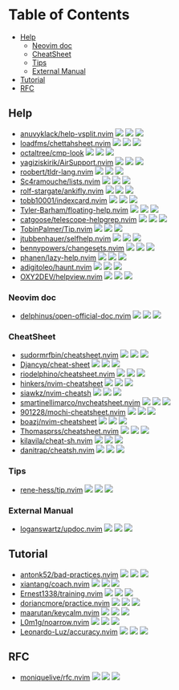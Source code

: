 # Table of Contents

<!-- toc -->

- [Help](#help)
  * [Neovim doc](#neovim-doc)
  * [CheatSheet](#cheatsheet)
  * [Tips](#tips)
  * [External Manual](#external-manual)
- [Tutorial](#tutorial)
- [RFC](#rfc)

<!-- tocstop -->

## Help

- [anuvyklack/help-vsplit.nvim](https://github.com/anuvyklack/help-vsplit.nvim) ![](https://img.shields.io/github/stars/anuvyklack/help-vsplit.nvim) ![](https://img.shields.io/github/last-commit/anuvyklack/help-vsplit.nvim) ![](https://img.shields.io/github/commit-activity/y/anuvyklack/help-vsplit.nvim)
- [loadfms/chettahsheet.nvim](https://github.com/loadfms/chettahsheet.nvim) ![](https://img.shields.io/github/stars/loadfms/chettahsheet.nvim) ![](https://img.shields.io/github/last-commit/loadfms/chettahsheet.nvim) ![](https://img.shields.io/github/commit-activity/y/loadfms/chettahsheet.nvim)
- [octaltree/cmp-look](https://github.com/octaltree/cmp-look) ![](https://img.shields.io/github/stars/octaltree/cmp-look) ![](https://img.shields.io/github/last-commit/octaltree/cmp-look) ![](https://img.shields.io/github/commit-activity/y/octaltree/cmp-look)
- [yagiziskirik/AirSupport.nvim](https://github.com/yagiziskirik/AirSupport.nvim) ![](https://img.shields.io/github/stars/yagiziskirik/AirSupport.nvim) ![](https://img.shields.io/github/last-commit/yagiziskirik/AirSupport.nvim) ![](https://img.shields.io/github/commit-activity/y/yagiziskirik/AirSupport.nvim)
- [roobert/tldr-lang.nvim](https://github.com/roobert/tldr-lang.nvim) ![](https://img.shields.io/github/stars/roobert/tldr-lang.nvim) ![](https://img.shields.io/github/last-commit/roobert/tldr-lang.nvim) ![](https://img.shields.io/github/commit-activity/y/roobert/tldr-lang.nvim)
- [Sc4ramouche/lists.nvim](https://github.com/Sc4ramouche/lists.nvim) ![](https://img.shields.io/github/stars/Sc4ramouche/lists.nvim) ![](https://img.shields.io/github/last-commit/Sc4ramouche/lists.nvim) ![](https://img.shields.io/github/commit-activity/y/Sc4ramouche/lists.nvim)
- [rolf-stargate/ankifly.nvim](https://github.com/rolf-stargate/ankifly.nvim) ![](https://img.shields.io/github/stars/rolf-stargate/ankifly.nvim) ![](https://img.shields.io/github/last-commit/rolf-stargate/ankifly.nvim) ![](https://img.shields.io/github/commit-activity/y/rolf-stargate/ankifly.nvim)
- [tobb10001/indexcard.nvim](https://github.com/tobb10001/indexcard.nvim) ![](https://img.shields.io/github/stars/tobb10001/indexcard.nvim) ![](https://img.shields.io/github/last-commit/tobb10001/indexcard.nvim) ![](https://img.shields.io/github/commit-activity/y/tobb10001/indexcard.nvim)
- [Tyler-Barham/floating-help.nvim](https://github.com/Tyler-Barham/floating-help.nvim) ![](https://img.shields.io/github/stars/Tyler-Barham/floating-help.nvim) ![](https://img.shields.io/github/last-commit/Tyler-Barham/floating-help.nvim) ![](https://img.shields.io/github/commit-activity/y/Tyler-Barham/floating-help.nvim)
- [catgoose/telescope-helpgrep.nvim](https://github.com/catgoose/telescope-helpgrep.nvim) ![](https://img.shields.io/github/stars/catgoose/telescope-helpgrep.nvim) ![](https://img.shields.io/github/last-commit/catgoose/telescope-helpgrep.nvim) ![](https://img.shields.io/github/commit-activity/y/catgoose/telescope-helpgrep.nvim)
- [TobinPalmer/Tip.nvim](https://github.com/TobinPalmer/Tip.nvim) ![](https://img.shields.io/github/stars/TobinPalmer/Tip.nvim) ![](https://img.shields.io/github/last-commit/TobinPalmer/Tip.nvim) ![](https://img.shields.io/github/commit-activity/y/TobinPalmer/Tip.nvim)
- [jtubbenhauer/selfhelp.nvim](https://github.com/jtubbenhauer/selfhelp.nvim) ![](https://img.shields.io/github/stars/jtubbenhauer/selfhelp.nvim) ![](https://img.shields.io/github/last-commit/jtubbenhauer/selfhelp.nvim) ![](https://img.shields.io/github/commit-activity/y/jtubbenhauer/selfhelp.nvim)
- [bennypowers/changesets.nvim](https://github.com/bennypowers/changesets.nvim) ![](https://img.shields.io/github/stars/bennypowers/changesets.nvim) ![](https://img.shields.io/github/last-commit/bennypowers/changesets.nvim) ![](https://img.shields.io/github/commit-activity/y/bennypowers/changesets.nvim)
- [phanen/lazy-help.nvim](https://github.com/phanen/lazy-help.nvim) ![](https://img.shields.io/github/stars/phanen/lazy-help.nvim) ![](https://img.shields.io/github/last-commit/phanen/lazy-help.nvim) ![](https://img.shields.io/github/commit-activity/y/phanen/lazy-help.nvim)
- [adigitoleo/haunt.nvim](https://github.com/adigitoleo/haunt.nvim) ![](https://img.shields.io/github/stars/adigitoleo/haunt.nvim) ![](https://img.shields.io/github/last-commit/adigitoleo/haunt.nvim) ![](https://img.shields.io/github/commit-activity/y/adigitoleo/haunt.nvim)
- [OXY2DEV/helpview.nvim](https://github.com/OXY2DEV/helpview.nvim) ![](https://img.shields.io/github/stars/OXY2DEV/helpview.nvim) ![](https://img.shields.io/github/last-commit/OXY2DEV/helpview.nvim) ![](https://img.shields.io/github/commit-activity/y/OXY2DEV/helpview.nvim)

### Neovim doc

- [delphinus/open-official-doc.nvim](https://github.com/delphinus/open-official-doc.nvim) ![](https://img.shields.io/github/stars/delphinus/open-official-doc.nvim) ![](https://img.shields.io/github/last-commit/delphinus/open-official-doc.nvim) ![](https://img.shields.io/github/commit-activity/y/delphinus/open-official-doc.nvim)

### CheatSheet

- [sudormrfbin/cheatsheet.nvim](https://github.com/sudormrfbin/cheatsheet.nvim) ![](https://img.shields.io/github/stars/sudormrfbin/cheatsheet.nvim) ![](https://img.shields.io/github/last-commit/sudormrfbin/cheatsheet.nvim) ![](https://img.shields.io/github/commit-activity/y/sudormrfbin/cheatsheet.nvim)
- [Djancyp/cheat-sheet](https://github.com/Djancyp/cheat-sheet) ![](https://img.shields.io/github/stars/Djancyp/cheat-sheet) ![](https://img.shields.io/github/last-commit/Djancyp/cheat-sheet) ![](https://img.shields.io/github/commit-activity/y/Djancyp/cheat-sheet)
- [riodelphino/cheatsheet.nvim](https://github.com/riodelphino/cheatsheet.nvim) ![](https://img.shields.io/github/stars/riodelphino/cheatsheet.nvim) ![](https://img.shields.io/github/last-commit/riodelphino/cheatsheet.nvim) ![](https://img.shields.io/github/commit-activity/y/riodelphino/cheatsheet.nvim)
- [hinkers/nvim-cheatsheet](https://github.com/hinkers/nvim-cheatsheet) ![](https://img.shields.io/github/stars/hinkers/nvim-cheatsheet) ![](https://img.shields.io/github/last-commit/hinkers/nvim-cheatsheet) ![](https://img.shields.io/github/commit-activity/y/hinkers/nvim-cheatsheet)
- [siawkz/nvim-cheatsh](https://github.com/siawkz/nvim-cheatsh) ![](https://img.shields.io/github/stars/siawkz/nvim-cheatsh) ![](https://img.shields.io/github/last-commit/siawkz/nvim-cheatsh) ![](https://img.shields.io/github/commit-activity/y/siawkz/nvim-cheatsh)
- [smartinellimarco/nvcheatsheet.nvim](https://github.com/smartinellimarco/nvcheatsheet.nvim) ![](https://img.shields.io/github/stars/smartinellimarco/nvcheatsheet.nvim) ![](https://img.shields.io/github/last-commit/smartinellimarco/nvcheatsheet.nvim) ![](https://img.shields.io/github/commit-activity/y/smartinellimarco/nvcheatsheet.nvim)
- [901228/mochi-cheatsheet.nvim](https://github.com/901228/mochi-cheatsheet.nvim) ![](https://img.shields.io/github/stars/901228/mochi-cheatsheet.nvim) ![](https://img.shields.io/github/last-commit/901228/mochi-cheatsheet.nvim) ![](https://img.shields.io/github/commit-activity/y/901228/mochi-cheatsheet.nvim)
- [boazj/nvim-cheatsheet](https://github.com/boazj/nvim-cheatsheet) ![](https://img.shields.io/github/stars/boazj/nvim-cheatsheet) ![](https://img.shields.io/github/last-commit/boazj/nvim-cheatsheet) ![](https://img.shields.io/github/commit-activity/y/boazj/nvim-cheatsheet)
- [Thomasprss/cheatsheet.nvim](https://github.com/Thomasprss/cheatsheet.nvim) ![](https://img.shields.io/github/stars/Thomasprss/cheatsheet.nvim) ![](https://img.shields.io/github/last-commit/Thomasprss/cheatsheet.nvim) ![](https://img.shields.io/github/commit-activity/y/Thomasprss/cheatsheet.nvim)
- [kilavila/cheat-sh.nvim](https://github.com/kilavila/cheat-sh.nvim) ![](https://img.shields.io/github/stars/kilavila/cheat-sh.nvim) ![](https://img.shields.io/github/last-commit/kilavila/cheat-sh.nvim) ![](https://img.shields.io/github/commit-activity/y/kilavila/cheat-sh.nvim)
- [danitrap/cheatsh.nvim](https://github.com/danitrap/cheatsh.nvim) ![](https://img.shields.io/github/stars/danitrap/cheatsh.nvim) ![](https://img.shields.io/github/last-commit/danitrap/cheatsh.nvim) ![](https://img.shields.io/github/commit-activity/y/danitrap/cheatsh.nvim)

### Tips

- [rene-hess/tip.nvim](https://github.com/rene-hess/tip.nvim) ![](https://img.shields.io/github/stars/rene-hess/tip.nvim) ![](https://img.shields.io/github/last-commit/rene-hess/tip.nvim) ![](https://img.shields.io/github/commit-activity/y/rene-hess/tip.nvim)

### External Manual

- [loganswartz/updoc.nvim](https://github.com/loganswartz/updoc.nvim) ![](https://img.shields.io/github/stars/loganswartz/updoc.nvim) ![](https://img.shields.io/github/last-commit/loganswartz/updoc.nvim) ![](https://img.shields.io/github/commit-activity/y/loganswartz/updoc.nvim)

## Tutorial

- [antonk52/bad-practices.nvim](https://github.com/antonk52/bad-practices.nvim) ![](https://img.shields.io/github/stars/antonk52/bad-practices.nvim) ![](https://img.shields.io/github/last-commit/antonk52/bad-practices.nvim) ![](https://img.shields.io/github/commit-activity/y/antonk52/bad-practices.nvim)
- [xiantang/coach.nvim](https://github.com/xiantang/coach.nvim) ![](https://img.shields.io/github/stars/xiantang/coach.nvim) ![](https://img.shields.io/github/last-commit/xiantang/coach.nvim) ![](https://img.shields.io/github/commit-activity/y/xiantang/coach.nvim)
- [Ernest1338/training.nvim](https://github.com/Ernest1338/training.nvim) ![](https://img.shields.io/github/stars/Ernest1338/training.nvim) ![](https://img.shields.io/github/last-commit/Ernest1338/training.nvim) ![](https://img.shields.io/github/commit-activity/y/Ernest1338/training.nvim)
- [doriancmore/practice.nvim](https://github.com/doriancmore/practice.nvim) ![](https://img.shields.io/github/stars/doriancmore/practice.nvim) ![](https://img.shields.io/github/last-commit/doriancmore/practice.nvim) ![](https://img.shields.io/github/commit-activity/y/doriancmore/practice.nvim)
- [maarutan/keycalm.nvim](https://github.com/maarutan/keycalm.nvim) ![](https://img.shields.io/github/stars/maarutan/keycalm.nvim) ![](https://img.shields.io/github/last-commit/maarutan/keycalm.nvim) ![](https://img.shields.io/github/commit-activity/y/maarutan/keycalm.nvim)
- [L0m1g/noarrow.nvim](https://github.com/L0m1g/noarrow.nvim) ![](https://img.shields.io/github/stars/L0m1g/noarrow.nvim) ![](https://img.shields.io/github/last-commit/L0m1g/noarrow.nvim) ![](https://img.shields.io/github/commit-activity/y/L0m1g/noarrow.nvim)
- [Leonardo-Luz/accuracy.nvim](https://github.com/Leonardo-Luz/accuracy.nvim) ![](https://img.shields.io/github/stars/Leonardo-Luz/accuracy.nvim) ![](https://img.shields.io/github/last-commit/Leonardo-Luz/accuracy.nvim) ![](https://img.shields.io/github/commit-activity/y/Leonardo-Luz/accuracy.nvim)

## RFC

- [moniquelive/rfc.nvim](https://github.com/moniquelive/rfc.nvim) ![](https://img.shields.io/github/stars/moniquelive/rfc.nvim) ![](https://img.shields.io/github/last-commit/moniquelive/rfc.nvim) ![](https://img.shields.io/github/commit-activity/y/moniquelive/rfc.nvim)

